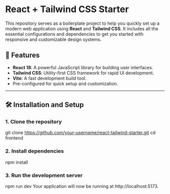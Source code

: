 # React + Tailwind CSS Starter

This repository serves as a boilerplate project to help you quickly set up a modern web application using **React** and **Tailwind CSS**. It includes all the essential configurations and dependencies to get you started with responsive and customizable design systems.

## 🚀 Features

- **React 18**: A powerful JavaScript library for building user interfaces.
- **Tailwind CSS**: Utility-first CSS framework for rapid UI development.
- **Vite**: A fast development build tool.
- Pre-configured for quick setup and customization.

---

## 🛠️ Installation and Setup

### 1. Clone the repository

git clone https://github.com/your-username/react-tailwind-starter.git
cd frontend

### 2. Install dependencies
npm install

### 3. Run the development server
npm run dev
Your application will now be running at http://localhost:5173.


